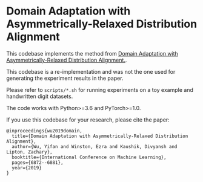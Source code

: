 # Domain Adaptation with Asymmetrically-Relaxed Distribution Alignment

This codebase implements the method from [Domain Adaptation with Asymmetrically-Relaxed Distribution Alignment.](http://proceedings.mlr.press/v97/wu19f.html).

This codebase is a re-implementation and was not the one used for generating the experiment results in the paper.

Please refer to `scripts/*.sh` for running experiments on a toy example and handwritten digit datasets.

The code works with Python>=3.6 and PyTorch>=1.0.

If you use this codebase for your research, please cite the paper:

```
@inproceedings{wu2019domain,
  title={Domain Adaptation with Asymmetrically-Relaxed Distribution Alignment},
  author={Wu, Yifan and Winston, Ezra and Kaushik, Divyansh and Lipton, Zachary},
  booktitle={International Conference on Machine Learning},
  pages={6872--6881},
  year={2019}
}
```
